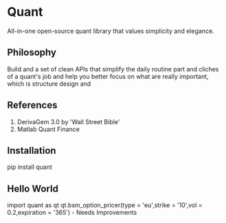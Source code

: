 # Quant
All-in-one open-source quant library that values simplicity and elegance.

## Philosophy
Build and a set of clean APIs that simplify the daily routine part and cliches of a quant's job and help you better focus on what are really important, which is structure design and 

## References
1. DerivaGem 3.0 by 'Wall Street Bible'
2. Matlab Quant Finance 

## Installation
pip install quant

## Hello World
import quant as qt
qt.bsm_option_pricer(type = 'eu',strike = '10',vol = 0.2,expiration = '365') - Needs Improvements

# 

